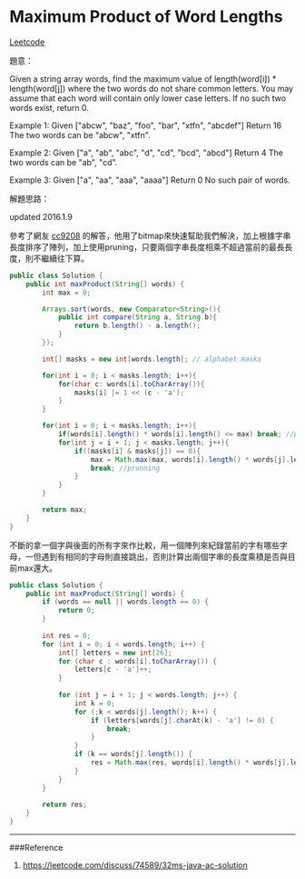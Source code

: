 # Maximum Product of Word Lengths

[Leetcode](https://leetcode.com/problems/maximum-product-of-word-lengths/)

題意：

Given a string array words, find the maximum value of length(word[i]) * length(word[j]) where the two words do not share common letters. You may assume that each word will contain only lower case letters. If no such two words exist, return 0.

Example 1:
Given ["abcw", "baz", "foo", "bar", "xtfn", "abcdef"]
Return 16
The two words can be "abcw", "xtfn".

Example 2:
Given ["a", "ab", "abc", "d", "cd", "bcd", "abcd"]
Return 4
The two words can be "ab", "cd".

Example 3:
Given ["a", "aa", "aaa", "aaaa"]
Return 0
No such pair of words.



解題思路：

updated 2016.1.9

參考了網友 [cc9208](https://leetcode.com/discuss/74589/32ms-java-ac-solution) 的解答，他用了bitmap來快速幫助我們解決，加上根據字串長度排序了陣列，加上使用pruning，只要兩個字串長度相乘不超過當前的最長長度，則不繼續往下算。

```java
public class Solution {
    public int maxProduct(String[] words) {
        int max = 0;

        Arrays.sort(words, new Comparator<String>(){
            public int compare(String a, String b){
                return b.length() - a.length();
            }
        });

        int[] masks = new int[words.length]; // alphabet masks

        for(int i = 0; i < masks.length; i++){
            for(char c: words[i].toCharArray()){
                masks[i] |= 1 << (c - 'a');
            }
        }

        for(int i = 0; i < masks.length; i++){
            if(words[i].length() * words[i].length() <= max) break; //prunning
            for(int j = i + 1; j < masks.length; j++){
                if((masks[i] & masks[j]) == 0){
                    max = Math.max(max, words[i].length() * words[j].length());
                    break; //prunning
                }
            }
        }

        return max;
    }
}
```

不斷的拿一個字與後面的所有字來作比較，用一個陣列來紀錄當前的字有哪些字母，一但遇到有相同的字母則直接跳出，否則計算出兩個字串的長度乘積是否與目前max還大。


```java
public class Solution {
    public int maxProduct(String[] words) {
        if (words == null || words.length == 0) {
            return 0;
        }
        
        int res = 0;
        for (int i = 0; i < words.length; i++) {
            int[] letters = new int[26];
            for (char c : words[i].toCharArray()) {
                letters[c - 'a']++;
            }
            
            for (int j = i + 1; j < words.length; j++) {
                int k = 0;
                for (;k < words[j].length(); k++) {
                    if (letters[words[j].charAt(k) - 'a'] != 0) {
                        break;
                    }
                }
                if (k == words[j].length()) {
                    res = Math.max(res, words[i].length() * words[j].length());
                }
            }
        }
        
        return res;
    }
}
```
---
###Reference
1. https://leetcode.com/discuss/74589/32ms-java-ac-solution